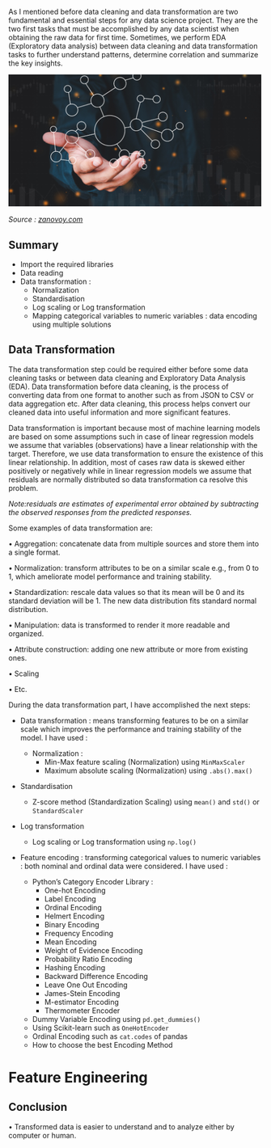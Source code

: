 As I mentioned before data cleaning and data transformation are two fundamental and essential steps for any data science project.
They are the two first tasks that must be accomplished by any data scientist when obtaining the raw data for first time.
Sometimes, we perform EDA (Exploratory data analysis) between data cleaning and data transformation tasks
to further understand patterns, determine correlation and summarize the key insights.

<div>
<img src="images/data_transformation.png "Data cleaning" width="500"/>
</div>

*Source : [zanovoy.com](https://www.zanovoy.com/blog-posts/data-transformation-the-benefits-of-taking-the-time-to-right-your-wrongs)*

## Summary 
- Import the required libraries
- Data reading
- Data transformation :
    - Normalization
    - Standardisation 
    - Log scaling or Log transformation 
    - Mapping categorical variables to numeric variables : data encoding using multiple solutions

##  Data Transformation 

The data transformation step could be required either before some data cleaning tasks or between data cleaning and Exploratory Data Analysis (EDA). Data transformation before data cleaning, is the process of converting data from one format to another such as from JSON to CSV or data aggregation etc. After data cleaning, this process helps convert our cleaned data into useful information and more significant features. 

Data transformation is important because most of machine learning models are based on some assumptions such in case of linear regression models
we assume that variables (observations) have a linear relationship with the target. Therefore, we use data transformation to ensure the existence of this linear relationship. 
In addition, most of cases raw data is skewed either positively or negatively while in linear regression models we assume that residuals are normally distributed so data transformation ca resolve this problem.

*Note:residuals are estimates of experimental error obtained by subtracting the observed responses from the predicted responses.* 

Some examples of data transformation are:

•	Aggregation: concatenate data from multiple sources and store them into a single format. 

•	Normalization: transform attributes to be on a similar scale e.g., from 0 to 1, which ameliorate model performance and training stability. 

•	Standardization: rescale data values so that its mean will be 0 and its standard deviation will be 1. The new data distribution fits standard normal distribution. 

•	Manipulation: data is transformed to render it more readable and organized. 

•	Attribute construction: adding one new attribute or more from existing ones.

•	Scaling

• Etc.

During the data transformation part, I have accomplished the next steps: 

- Data transformation : means transforming features to be on a similar scale which improves the performance and training stability of the model. I have used :
  - Normalization : 
    - Min-Max feature scaling (Normalization) using `MinMaxScaler`
    - Maximum absolute scaling (Normalization) using `.abs().max()`
      
- Standardisation
    - Z-score method (Standardization Scaling) using `mean()` and `std()` or `StandardScaler`
      
- Log transformation
    - Log scaling or Log transformation using `np.log()`
      
- Feature encoding : transforming categorical values to numeric variables : both nominal and ordinal data were considered. I have used :
    - Python’s Category Encoder Library :
      - One-hot Encoding
      - Label Encoding
      - Ordinal Encoding
      - Helmert Encoding
      - Binary Encoding
      - Frequency Encoding
      - Mean Encoding
      - Weight of Evidence Encoding
      - Probability Ratio Encoding
      - Hashing Encoding
      - Backward Difference Encoding
      - Leave One Out Encoding
      - James-Stein Encoding
      - M-estimator Encoding
      - Thermometer Encoder
    - Dummy Variable Encoding using `pd.get_dummies()`
    - Using Scikit-learn such as `OneHotEncoder`
    - Ordinal Encoding such as `cat.codes` of pandas
    - How to choose the best Encoding Method
     
 # Feature Engineering
 
## Conclusion
• Transformed data is easier to understand and to analyze either by computer or human.
